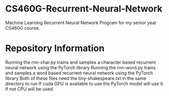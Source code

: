 # CS460G-Recurrent-Neural-Network
Machine Learning Recurrent Neural Network Program for my senior year CS460G course.

# Repository Information

Running the rnn-char.py trains and samples a character based recurrent neural network using the PyTorch library
Running the rnn-word.py trains and samples a word based recurrent neural network using the PyTorch library
Both of these files need the tiny-shakespeare.txt in the same directory to run
If cuda GPU is available to use the PyTorch model will use it. If not CPU will be used.
